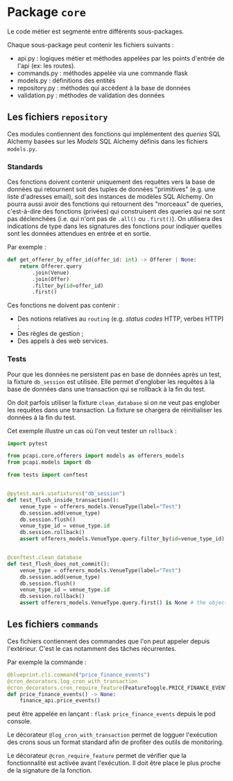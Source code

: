 # Package `core`

Le code métier est segmenté entre différents sous-packages.

Chaque sous-package peut contenir les fichiers suivants :
- api.py : logiques métier et méthodes appelées par les points d'entrée de l'api (ex: les routes).
- commands.py : méthodes appelée via une commande flask
- models.py : définitions des entités
- repository.py : méthodes qui accèdent à la base de données
- validation.py : méthodes de validation des données


## Les fichiers `repository`

Ces modules contiennent des fonctions qui implémentent des _queries_ SQL Alchemy basées sur les _Models_
SQL Alchemy définis dans les fichiers `models.py`.

### Standards

Ces fonctions doivent contenir uniquement des requêtes vers la base de données qui retournent soit des tuples de données
"primitives" (e.g. une liste d'adresses email), soit des instances de modèles SQL Alchemy. On pourra aussi avoir des
fonctions qui retournent des "morceaux" de queries, c'est-à-dire des fonctions (privées) qui construisent des queries
qui ne sont pas déclenchées (i.e. qui n'ont pas de `.all()` ou `.first()`).
On utilisera des indications de type dans les signatures des fonctions pour indiquer quelles sont les données attendues
en entrée et en sortie.

Par exemple :

```python
def get_offerer_by_offer_id(offer_id: int) -> Offerer | None:
    return Offerer.query
        .join(Venue)
        .join(Offer)
        .filter_by(id=offer_id)
        .first()
```

Ces fonctions ne doivent pas contenir :

- Des notions relatives au `routing` (e.g. _status codes_ HTTP, verbes HTTP) ;
- Des règles de gestion ;
- Des appels à des web services.

### Tests

Pour que les données ne persistent pas en base de données après un test, la fixture `db_session`
est utilisée. Elle permet d'englober les requêtes à la base de données dans une transaction qui se rollback à la fin du test.

On doit parfois utiliser la fixture `clean_database` si on ne veut pas englober les requêtes dans une transaction.
La fixture se chargera de réinitialiser les données à la fin du test.

Cet exemple illustre un cas où l'on veut tester un `rollback` :

```python
import pytest

from pcapi.core.offerers import models as offerers_models
from pcapi.models import db

from tests import conftest


@pytest.mark.usefixtures("db_session")
def test_flush_inside_transaction():
    venue_type = offerers_models.VenueType(label="Test")
    db.session.add(venue_type)
    db.session.flush()
    venue_type_id = venue_type.id
    db.session.rollback()
    assert offerers_models.VenueType.query.filter_by(id=venue_type_id).one() is not None # the object is still present


@conftest.clean_database
def test_flush_does_not_commit():
    venue_type = offerers_models.VenueType(label="Test")
    db.session.add(venue_type)
    db.session.flush()
    venue_type_id = venue_type.id
    db.session.rollback()
    assert offerers_models.VenueType.query.first() is None # the object is not anymore present
```


## Les fichiers `commands`

Ces fichiers contiennent des commandes que l'on peut appeler depuis l'extérieur. C'est le cas notamment des tâches récurrentes.

Par exemple la commande :
```python
@blueprint.cli.command("price_finance_events")
@cron_decorators.log_cron_with_transaction
@cron_decorators.cron_require_feature(FeatureToggle.PRICE_FINANCE_EVENTS)
def price_finance_events() -> None:
    finance_api.price_events()
```

peut être appelée en lançant : `flask price_finance_events` depuis le pod console.


Le décorateur `@log_cron_with_transaction` permet de logguer l'exécution des crons sous un format standard afin de profiter des outils de monitoring.

Le décorateur `@cron_require_feature` permet de vérifier que la fonctionnalité est activée avant l'exécution. Il doit être place le plus proche de la signature de la fonction.
